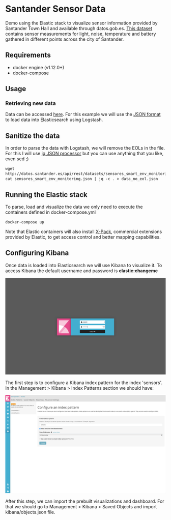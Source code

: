 # Santander Sensor Data

Demo using the Elastic stack to visualize sensor information provided by Santander Town Hall and available through datos.gob.es. [This dataset](http://datos.gob.es/es/catalogo/l01390759-sensores-ambientales) contains sensor measurements for light, noise, temperature and battery gathered in different points across the city of Santander.

## Requirements

- docker engine (v1.12.0+)
- docker-compose

## Usage

### Retrieving new data

Data can be accessed [here](http://datos.gob.es/es/catalogo/l01390759-sensores-ambientales). For this example we will use the [JSON format](http://datos.santander.es/api/rest/datasets/sensores_smart_env_monitoring.json) to load data into Elasticsearch using Logstash.

## Sanitize the data

In order to parse the data with Logstash, we will remove the EOLs in the file. For this I will use [jq JSON processor](https://stedolan.github.io/jq/) but you can use anything that you like, even sed ;)

```
wget http://datos.santander.es/api/rest/datasets/sensores_smart_env_monitoring.json
cat sensores_smart_env_monitoring.json | jq -c . > data_no_eol.json
```

## Running the Elastic stack

To parse, load and visualize the data we only need to execute the containers defined in docker-compose.yml

```
docker-compose up
```

Note that Elastic containers will also install [X-Pack](https://www.elastic.co/products/x-pack), commercial extensions provided by Elastic, to get access control and better mapping capabilities.

## Configuring Kibana

Once data is loaded into Elasticsearch we will use Kibana to visualize it. To access Kibana the default username and password is **elastic:changeme**

![login](https://github.com/mcascallares/santander-sensor-data/blob/master/screenshots/login.png)

The first step is to configure a Kibana index pattern for the index 'sensors'. In the Management > Kibana > Index Patterns section we should have:

![indexpatterns](https://github.com/mcascallares/santander-sensor-data/blob/master/screenshots/indexpatterns.png)


After this step, we can import the prebuilt visualizations and dashboard. For that we should go to Management > Kibana > Saved Objects and import kibana/objects.json file.

